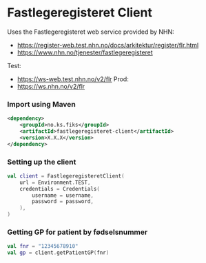 # Fastlegeregisteret Client

Uses the Fastlegeregisteret web service provided by NHN:
- https://register-web.test.nhn.no/docs/arkitektur/register/flr.html
- https://www.nhn.no/tjenester/fastlegeregisteret

Test:
- https://ws-web.test.nhn.no/v2/flr
Prod:
- https://ws.nhn.no/v2/flr

### Import using Maven
```xml
<dependency>
    <groupId>no.ks.fiks</groupId>
    <artifactId>fastlegeregisteret-client</artifactId>
    <version>X.X.X</version>
</dependency>
```

### Setting up the client
```kotlin
val client = FastlegeregisteretClient(
    url = Environment.TEST,
    credentials = Credentials(
        username = username,
        password = password,
    ),
)
```

### Getting GP for patient by fødselsnummer
```kotlin
val fnr = "12345678910"
val gp = client.getPatientGP(fnr)
```
